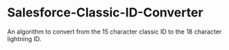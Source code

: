 # Salesforce-Classic-ID-Converter
An algorithm to convert from the 15 character classic ID to the 18 character lightning ID.
